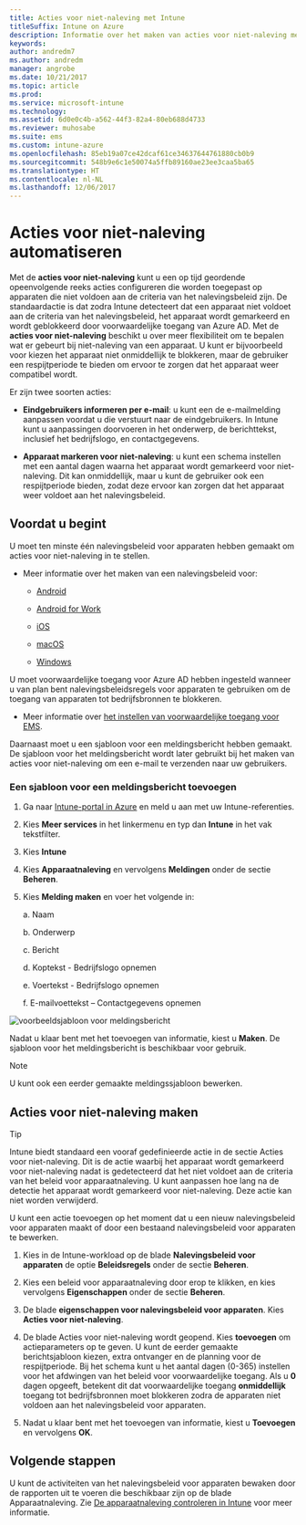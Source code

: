 ```yaml
---
title: Acties voor niet-naleving met Intune
titleSuffix: Intune on Azure
description: Informatie over het maken van acties voor niet-naleving met Intune
keywords: 
author: andredm7
ms.author: andredm
manager: angrobe
ms.date: 10/21/2017
ms.topic: article
ms.prod: 
ms.service: microsoft-intune
ms.technology: 
ms.assetid: 6d0e0c4b-a562-44f3-82a4-80eb688d4733
ms.reviewer: muhosabe
ms.suite: ems
ms.custom: intune-azure
ms.openlocfilehash: 85eb19a07ce42dcaf61ce34637644761880cb0b9
ms.sourcegitcommit: 548b9e6c1e50074a5ffb89160ae23ee3caa5ba65
ms.translationtype: HT
ms.contentlocale: nl-NL
ms.lasthandoff: 12/06/2017
---
```

# <a name="automate-actions-for-noncompliance"></a>Acties voor niet-naleving automatiseren

Met de **acties voor niet-naleving** kunt u een op tijd geordende opeenvolgende reeks acties configureren die worden toegepast op apparaten die niet voldoen aan de criteria van het nalevingsbeleid zijn. De standaardactie is dat zodra Intune detecteert dat een apparaat niet voldoet aan de criteria van het nalevingsbeleid, het apparaat wordt gemarkeerd en wordt geblokkeerd door voorwaardelijke toegang van Azure AD. Met de **acties voor niet-naleving** beschikt u over meer flexibiliteit om te bepalen wat er gebeurt bij niet-naleving van een apparaat. U kunt er bijvoorbeeld voor kiezen het apparaat niet onmiddellijk te blokkeren, maar de gebruiker een respijtperiode te bieden om ervoor te zorgen dat het apparaat weer compatibel wordt.

Er zijn twee soorten acties:

-   **Eindgebruikers informeren per e-mail**: u kunt een de e-mailmelding aanpassen voordat u die verstuurt naar de eindgebruikers. In Intune kunt u aanpassingen doorvoeren in het onderwerp, de berichttekst, inclusief het bedrijfslogo, en contactgegevens.

-   **Apparaat markeren voor niet-naleving**: u kunt een schema instellen met een aantal dagen waarna het apparaat wordt gemarkeerd voor niet-naleving. Dit kan onmiddellijk, maar u kunt de gebruiker ook een respijtperiode bieden, zodat deze ervoor kan zorgen dat het apparaat weer voldoet aan het nalevingsbeleid.

## <a name="before-you-begin"></a>Voordat u begint

U moet ten minste één nalevingsbeleid voor apparaten hebben gemaakt om acties voor niet-naleving in te stellen.

-   Meer informatie over het maken van een nalevingsbeleid voor:

    -   [Android](compliance-policy-create-android.md)

    -   [Android for Work](compliance-policy-create-android-for-work.md)

    -   [iOS](compliance-policy-create-ios.md)
    
    -   [macOS](compliance-policy-create-mac-os.md)

    -   [Windows](compliance-policy-create-windows.md)

U moet voorwaardelijke toegang voor Azure AD hebben ingesteld wanneer u van plan bent nalevingsbeleidsregels voor apparaten te gebruiken om de toegang van apparaten tot bedrijfsbronnen te blokkeren.

- Meer informatie over [het instellen van voorwaardelijke toegang voor EMS](https://docs.microsoft.com/azure/active-directory/active-directory-conditional-access).

Daarnaast moet u een sjabloon voor een meldingsbericht hebben gemaakt. De sjabloon voor het meldingsbericht wordt later gebruikt bij het maken van acties voor niet-naleving om een e-mail te verzenden naar uw gebruikers.

### <a name="to-create-a-notification-message-template"></a>Een sjabloon voor een meldingsbericht toevoegen

1. Ga naar [Intune-portal in Azure](https://portal.azure.com) en meld u aan met uw Intune-referenties.

2. Kies **Meer services** in het linkermenu en typ dan **Intune** in het vak tekstfilter.

3. Kies **Intune**

4. Kies **Apparaatnaleving** en vervolgens **Meldingen** onder de sectie **Beheren**.

5. Kies **Melding maken** en voer het volgende in:

    a.  Naam

    b.  Onderwerp

    c.  Bericht

    d.  Koptekst - Bedrijfslogo opnemen

    e.  Voertekst - Bedrijfslogo opnemen

    f.  E-mailvoettekst – Contactgegevens opnemen

![voorbeeldsjabloon voor meldingsbericht](./media/actionsfornoncompliance-1.PNG)

Nadat u klaar bent met het toevoegen van informatie, kiest u **Maken**. De sjabloon voor het meldingsbericht is beschikbaar voor gebruik.

> [!NOTE] 
> U kunt ook een eerder gemaakte meldingssjabloon bewerken.

## <a name="to-create-actions-for-non-compliance"></a>Acties voor niet-naleving maken

> [!TIP]
> Intune biedt standaard een vooraf gedefinieerde actie in de sectie Acties voor niet-naleving. Dit is de actie waarbij het apparaat wordt gemarkeerd voor niet-naleving nadat is gedetecteerd dat het niet voldoet aan de criteria van het beleid voor apparaatnaleving. U kunt aanpassen hoe lang na de detectie het apparaat wordt gemarkeerd voor niet-naleving. Deze actie kan niet worden verwijderd.

U kunt een actie toevoegen op het moment dat u een nieuw nalevingsbeleid voor apparaten maakt of door een bestaand nalevingsbeleid voor apparaten te bewerken.

1.  Kies in de Intune-workload op de blade **Nalevingsbeleid voor apparaten** de optie **Beleidsregels** onder de sectie **Beheren**.

2.  Kies een beleid voor apparaatnaleving door erop te klikken, en kies vervolgens **Eigenschappen** onder de sectie **Beheren**.

3.  De blade **eigenschappen voor nalevingsbeleid voor apparaten**. Kies **Acties voor niet-naleving**.

4.  De blade Acties voor niet-naleving wordt geopend. Kies **toevoegen** om actieparameters op te geven. U kunt de eerder gemaakte berichtsjabloon kiezen, extra ontvanger en de planning voor de respijtperiode. Bij het schema kunt u het aantal dagen (0-365) instellen voor het afdwingen van het beleid voor voorwaardelijke toegang. Als u **0** dagen opgeeft, betekent dit dat voorwaardelijke toegang **onmiddellijk** toegang tot bedrijfsbronnen moet blokkeren zodra de apparaten niet voldoen aan het nalevingsbeleid voor apparaten.

5.  Nadat u klaar bent met het toevoegen van informatie, kiest u **Toevoegen** en vervolgens **OK**.

## <a name="next-steps"></a>Volgende stappen

U kunt de activiteiten van het nalevingsbeleid voor apparaten bewaken door de rapporten uit te voeren die beschikbaar zijn op de blade Apparaatnaleving. Zie [De apparaatnaleving controleren in Intune](device-compliance-monitor.md) voor meer informatie.

